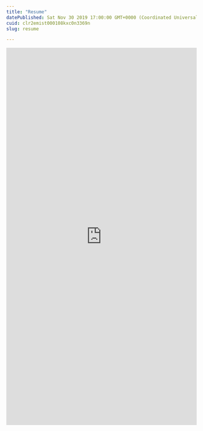```yaml
---
title: "Resume"
datePublished: Sat Nov 30 2019 17:00:00 GMT+0000 (Coordinated Universal Time)
cuid: clr2emist000108kxc0n3369n
slug: resume

---
```



<iframe src="https://drive.google.com/file/d/1YCFd7qEZZ8S2adzA6GoZKb49jvY0_bTD/preview" width="700" height="1000" style="border:none;overflow:hidden;margin:auto;max-width:100%; max-height: calc(max(70vh, 70vw))" scrolling="no" frameborder="0" allowfullscreen="true" allow="autoplay; clipboard-write; encrypted-media; picture-in-picture; web-share"/>